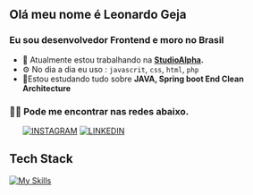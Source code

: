 

## Olá meu nome é Leonardo Geja
### Eu sou desenvolvedor Frontend e moro no Brasil

- 🏢 Atualmente estou trabalhando na **[StudioAlpha](http://www.studioalpha.com.br).**
- ⚙️ No dia a dia eu uso : `javascrit`, `css`, `html`, `php`
- 🌱Estou estudando tudo sobre  **JAVA, Spring boot End  Clean Architecture**

### 🤝🏻 Pode me encontrar nas redes abaixo.
&nbsp; &nbsp; &nbsp;
[![INSTAGRAM](https://img.shields.io/badge/Instagram-black?style=for-the-badge&logo=instagram)](https://www.instagram.com/leonardo_geja)
[![LINKEDIN](https://img.shields.io/badge/Linkedin-black?style=for-the-badge&logo=linkedin)](https://www.linkedin.com/in/leonardogeja/)

## Tech Stack
[![My Skills](https://skillicons.dev/icons?i=js,html,css,scss,react,typescript,java,spring,mysql,postgres)](https://skillicons.dev)
